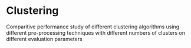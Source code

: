 # Clustering
Comparitive performance study of different clustering algorithms using different pre-processing techniques with different numbers of clusters on different evaluation parameters
